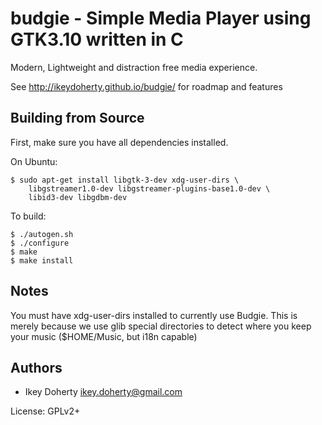 budgie - Simple Media Player using GTK3.10 written in C
=======================================================

Modern, Lightweight and distraction free media experience.

See http://ikeydoherty.github.io/budgie/ for roadmap and features

Building from Source
--------------------

First, make sure you have all dependencies installed.

On Ubuntu:

    $ sudo apt-get install libgtk-3-dev xdg-user-dirs \
        libgstreamer1.0-dev libgstreamer-plugins-base1.0-dev \
        libid3-dev libgdbm-dev

To build:

    $ ./autogen.sh
    $ ./configure
    $ make
    $ make install

Notes
-----

You must have xdg-user-dirs installed to currently use Budgie.
This is merely because we use glib special directories to detect
where you keep your music ($HOME/Music, but i18n capable)

Authors
-------
 * Ikey Doherty <ikey.doherty@gmail.com>

License: GPLv2+
